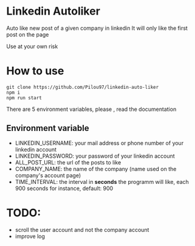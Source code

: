 # Linkedin Autoliker

Auto like new post of a given company in linkedin
It will only like the first post on the page

Use at your own risk


# How to use

```
git clone https://github.com/Pilou97/linkedin-auto-liker
npm i
npm run start
```

There are 5 environment variables, please , read the documentation
## Environment variable

 - LINKEDIN_USERNAME: your mail address or phone number of your linkedin account
 - LINKEDIN_PASSWORD: your password of your linkedin account
 - ALL_POST_URL: the url of the posts to like
 - COMPANY_NAME: the name of the company (name used on the company's account page)
 - TIME_INTERVAL: the interval in **seconds** the programm will like, each 900 seconds for instance, default: 900

# TODO:

 - scroll the user account and not the company account
 - improve log
